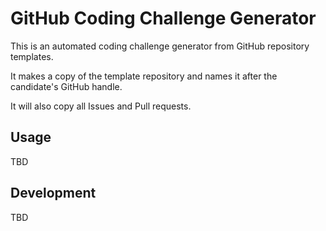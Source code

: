 # GitHub Coding Challenge Generator

This is an automated coding challenge generator from GitHub repository templates.

It makes a copy of the template repository and names it after the candidate's GitHub handle.

It will also copy all Issues and Pull requests.

## Usage

TBD

## Development

TBD
